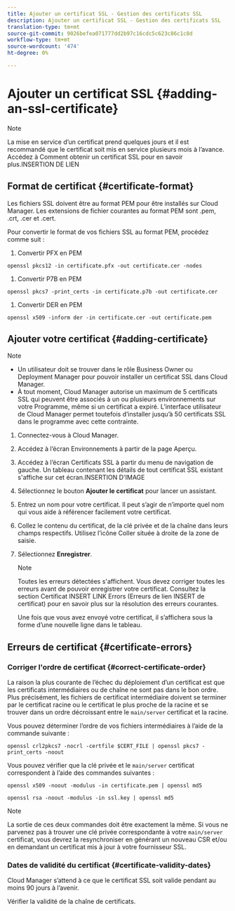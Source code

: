 ```yaml
---
title: Ajouter un certificat SSL - Gestion des certificats SSL
description: Ajouter un certificat SSL - Gestion des certificats SSL
translation-type: tm+mt
source-git-commit: 9026befea071777dd2b97c16cdc5c623c86c1c8d
workflow-type: tm+mt
source-wordcount: '474'
ht-degree: 0%

---
```



# Ajouter un certificat SSL {#adding-an-ssl-certificate}

>[!NOTE]
>La mise en service d’un certificat prend quelques jours et il est recommandé que le certificat soit mis en service plusieurs mois à l’avance. Accédez à Comment obtenir un certificat SSL pour en savoir plus.INSERTION DE LIEN

## Format de certificat {#certificate-format}

Les fichiers SSL doivent être au format PEM pour être installés sur Cloud Manager. Les extensions de fichier courantes au format PEM sont .pem, .crt, .cer et .cert.

Pour convertir le format de vos fichiers SSL au format PEM, procédez comme suit :

1. Convertir PFX en PEM

`openssl pkcs12 -in certificate.pfx -out certificate.cer -nodes`

1. Convertir P7B en PEM

`openssl pkcs7 -print_certs -in certificate.p7b -out certificate.cer`

1. Convertir DER en PEM

`openssl x509 -inform der -in certificate.cer -out certificate.pem`

## Ajouter votre certificat {#adding-certificate}

>[!NOTE]
>* Un utilisateur doit se trouver dans le rôle Business Owner ou Deployment Manager pour pouvoir installer un certificat SSL dans Cloud Manager.
>* À tout moment, Cloud Manager autorise un maximum de 5 certificats SSL qui peuvent être associés à un ou plusieurs environnements sur votre Programme, même si un certificat a expiré. L’interface utilisateur de Cloud Manager permet toutefois d’installer jusqu’à 50 certificats SSL dans le programme avec cette contrainte.


1. Connectez-vous à Cloud Manager.
1. Accédez à l’écran Environnements à partir de la page Aperçu.
1. Accédez à l’écran Certificats SSL à partir du menu de navigation de gauche. Un tableau contenant les détails de tout certificat SSL existant s&#39;affiche sur cet écran.INSERTION D&#39;IMAGE
1. Sélectionnez le bouton **Ajouter le certificat** pour lancer un assistant.
1. Entrez un nom pour votre certificat. Il peut s’agir de n’importe quel nom qui vous aide à référencer facilement votre certificat.
1. Collez le contenu du certificat, de la clé privée et de la chaîne dans leurs champs respectifs. Utilisez l’icône Coller située à droite de la zone de saisie.
1. Sélectionnez **Enregistrer**.

   >[!NOTE]
   >Toutes les erreurs détectées s&#39;affichent. Vous devez corriger toutes les erreurs avant de pouvoir enregistrer votre certificat. Consultez la section Certificat INSERT LINK Errors (Erreurs de lien INSERT de certificat) pour en savoir plus sur la résolution des erreurs courantes.

   Une fois que vous avez envoyé votre certificat, il s’affichera sous la forme d’une nouvelle ligne dans le tableau.

## Erreurs de certificat {#certificate-errors}

### Corriger l&#39;ordre de certificat {#correct-certificate-order}

La raison la plus courante de l’échec du déploiement d’un certificat est que les certificats intermédiaires ou de chaîne ne sont pas dans le bon ordre. Plus précisément, les fichiers de certificat intermédiaire doivent se terminer par le certificat racine ou le certificat le plus proche de la racine et se trouver dans un ordre décroissant entre le `main/server` certificat et la racine.

Vous pouvez déterminer l’ordre de vos fichiers intermédiaires à l’aide de la commande suivante :

`openssl crl2pkcs7 -nocrl -certfile $CERT_FILE | openssl pkcs7 -print_certs -noout`

Vous pouvez vérifier que la clé privée et le `main/server` certificat correspondent à l’aide des commandes suivantes :

`openssl x509 -noout -modulus -in certificate.pem | openssl md5`

`openssl rsa -noout -modulus -in ssl.key | openssl md5`

>[!NOTE]
>La sortie de ces deux commandes doit être exactement la même. Si vous ne parvenez pas à trouver une clé privée correspondante à votre `main/server` certificat, vous devrez la resynchroniser en générant un nouveau CSR et/ou en demandant un certificat mis à jour à votre fournisseur SSL.

### Dates de validité du certificat {#certificate-validity-dates}

Cloud Manager s’attend à ce que le certificat SSL soit valide pendant au moins 90 jours à l’avenir.

Vérifier la validité de la chaîne de certificats.
